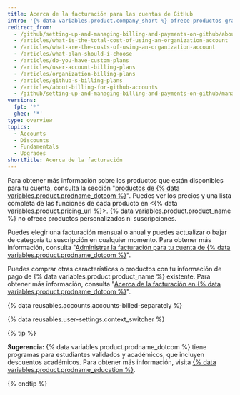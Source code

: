 ```yaml
---
title: Acerca de la facturación para las cuentas de GitHub
intro: '{% data variables.product.company_short %} ofrece productos gratuitos y pagos para cada programador o equipo.'
redirect_from:
  - /github/setting-up-and-managing-billing-and-payments-on-github/about-billing-for-github-accounts
  - /articles/what-is-the-total-cost-of-using-an-organization-account
  - /articles/what-are-the-costs-of-using-an-organization-account
  - /articles/what-plan-should-i-choose
  - /articles/do-you-have-custom-plans
  - /articles/user-account-billing-plans
  - /articles/organization-billing-plans
  - /articles/github-s-billing-plans
  - /articles/about-billing-for-github-accounts
  - /github/setting-up-and-managing-billing-and-payments-on-github/managing-billing-for-your-github-account/about-billing-for-github-accounts
versions:
  fpt: '*'
  ghec: '*'
type: overview
topics:
  - Accounts
  - Discounts
  - Fundamentals
  - Upgrades
shortTitle: Acerca de la facturación
---
```


Para obtener más información sobre los productos que están disponibles para tu cuenta, consulta la sección "[productos de {% data variables.product.prodname_dotcom %}](/articles/github-s-products)". Puedes ver los precios y una lista completa de las funciones de cada producto en <{% data variables.product.pricing_url %}>. {% data variables.product.product_name %} no ofrece productos personalizados ni suscripciones.

Puedes elegir una facturación mensual o anual y puedes actualizar o bajar de categoría tu suscripción en cualquier momento. Para obtener más información, consulta "[Administrar la facturación para tu cuenta de {% data variables.product.prodname_dotcom %}](/articles/managing-billing-for-your-github-account)".

Puedes comprar otras características o productos con tu información de pago de {% data variables.product.product_name %} existente. Para obtener más información, consulta "[Acerca de la facturación en {% data variables.product.prodname_dotcom %}](/articles/about-billing-on-github)".

{% data reusables.accounts.accounts-billed-separately %}

{% data reusables.user-settings.context_switcher %}

{% tip %}

**Sugerencia:** {% data variables.product.prodname_dotcom %} tiene programas para estudiantes validados y académicos, que incluyen descuentos académicos. Para obtener más información, visita [{% data variables.product.prodname_education %}](https://education.github.com/).

{% endtip %}


